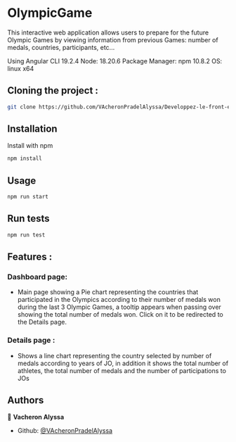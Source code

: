 
# OlympicGame

This interactive web application allows users to prepare for the future Olympic Games by viewing information from previous Games: number of medals, countries, participants, etc...

Using Angular CLI 19.2.4
Node: 18.20.6
Package Manager: npm 10.8.2
OS: linux x64

## Cloning the project : 
```sh
git clone https://github.com/VAcheronPradelAlyssa/Developpez-le-front-end-en-utilisant-Angular.git
````
## Installation

Install  with npm

```sh
npm install
```

## Usage

```sh
npm run start
```

## Run tests

```sh
npm run test
```
## Features :
### Dashboard page:
- Main page showing a Pie chart representing the countries that participated in the Olympics according to their number of medals won during the last 3 Olympic Games, a tooltip appears when passing over showing the total number of medals won. Click on it to be redirected to the Details page.

### Details page :
- Shows a line chart representing the country selected by number of medals according to years of JO, in addition it shows the total number of athletes, the total number of medals and the number of participations to JOs
## Authors

👤 **Vacheron Alyssa**

* Github: [@VAcheronPradelAlyssa](https://github.com/VAcheronPradelAlyssa)

